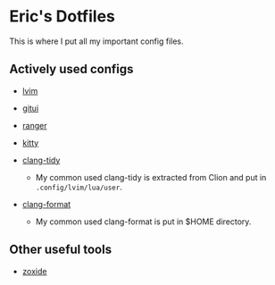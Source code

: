 # Eric's Dotfiles

This is where I put all my important config files.

## Actively used configs

- [lvim](https://www.lunarvim.org)
- [gitui](https://github.com/extrawurst/gitui)
- [ranger](https://ranger.github.io)
- [kitty](https://sw.kovidgoyal.net/kitty/)

- [clang-tidy](https://clang.llvm.org/extra/clang-tidy/)
  - My common used clang-tidy is extracted from Clion and put in `.config/lvim/lua/user`.
- [clang-format](https://clang.llvm.org/docs/ClangFormatStyleOptions.html)
  - My common used clang-format is put in $HOME directory.

## Other useful tools

- [zoxide](https://github.com/ajeetdsouza/zoxide)
